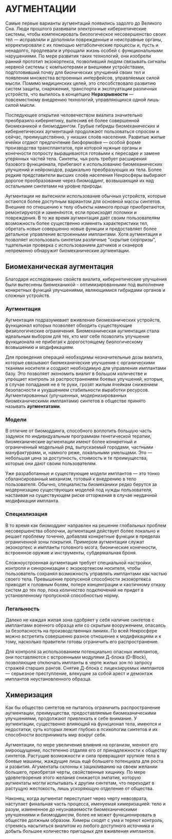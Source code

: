 # АУГМЕНТАЦИИ
Самые первые варианты аугментаций появились задолго до Великого Сна. Люди прошлого развивали электронные кибернетические системы, чтобы компенсировать биологическое несовершенство своих тел — исправляли и дополняли поврежденные и неисправные органы, корректировали с их помощью метаболические процессы и, пусть и ненадолго, продлевали и упрощали жизнь особей с функциональными нарушениями. 
По мере развития таких технологий, они изобрели ранний прототип экзокортекса, позволивший людям связывать сигналы нервной системы с компьютерами и внешними устройствами, подготовивший почву для бионических улучшений своих тел и появления множества встроенных интерфейсов, управляемых силой мысли. Помимо медицинских целей, это способствовало развитию систем защиты, снаряжения, транспорта и эксплуатации различных устройств, что вылилось в концепцию **Неразрывности** — повсеместному внедрению технологий, управляющихся одной лишь силой мысли.

Последующее открытие человечеством виалита значительно преобразило кибернетику, вытеснив её более совершенной биомеханикой и биомоддингом. Грубые гибриды биомеханических и кибернетических аугментаций продолжают пользоваться спросом и сейчас, преимущественно, у низших слоёв населения. Развитые жилые ячейки отдают предпочтение биоформовке — особой форме производства трансплантатов, при которой нужные органы и конечности попросту выращиваются готовыми к пересадке и замене утерянных частей тела. Синтеты, чья роль требует расширения базового функционала, прибегают к использованию биомеханических улучшений и нейромодов, радикально преобразующих их тела. Более редкие представители высших слоёв населения Некросферы выбирают дорогое преобразование через биомоддинг, возвышающий их над остальными синтетами на уровне природы.

Аугментации не вытеснили использование обычных устройств, которые остаются более доступным вариантом для основной массы синтетов. Внешние по отношению к телу объекты намного проще приобретаются, ремонтируются и заменяются, если происходят поломки и повреждения. В то же время аугментация даёт своим пользователям возможность более существенно изменять характеристики тел, обретать новые совершенно новые функции и предоставляет более детальное управление встроенными имплантами. Хотя аугментация и позволяет использовать синтетам различные "скрытые сюрпризы", тщательная проверка с использованием датчиков и сканеров непременно обнаружит биомеханические аугментации.
## Биомеханическая аугментация
Благодаря исследованию свойств виалита, кибернетические улучшения были вытеснены биомеханикой - оптимизированными под выполнение конкретных функций улучшениями, являющимися гибридами органов и сложных устройств.
### Аугментация
Аугментация подразумевает вживление биомеханических устройств, функционал которых позволяет обходить существующие физиологические ограничения. Биомеханическая аугментация стала идеальным выбором для тех, кто мог себе позволить улучшение функционала не прибегая к дорогостоящему биологическому возвышению и модификациям.

Для проведения операций необходимы незначительные дозы виалита, которые связывают биомеханические улучшения с органическими тканями носителя и создают необходимую для управления имплантами базу. Это позволяет экономить виалит в большом количестве и упрощает контроль за распространением боевых улучшений, которые, в случае попадания не в те руки, грозят жилым ячейкам снижением безопасности и ухудшением стабильности выработки ресурсов. Аугментированных (улучшенных, модернизированных биомеханическими имплантами) синтетов в обществе принято называть **аугментатами**.
### Модели
В отличие от биомоддинга, способного воплотить большую часть задумок по индивидуальным программам генетической терапии, биомеханические аугментации имеют более конкретный и ограниченный модельный ряд, выпускаемый городами, частными мануфактурами, и, намного реже, локальными умельцами. Это — небольшая цена за доступность, стоимость и те преимущества, которые они дают своим пользователям.

Уже разработанные и существующие модели имплантов — это тонко сбалансированный механизм, готовый к внедрению в тело пользователя. Обычно, специалисты биомеханики редко берутся за модернизацию существующих моделей под нужды пользователя, настаивая на существующем риске отторжения в случае неудачной модификации импланта.
### Специализация
В то время как биомоддинг направлен на решение глобальных проблем несовершенства оболочки, аугментация действует более локально и решает проблему точечно, добавляя конкретные функции в пределах ограниченной зоны покрытия. Примером аугментации служат экзокортекс и импланты головного мозга, бионические конечности, встроенное оружие и инструменты, субдермальная броня.

Сложноустроенная аугментация требует специальной настройки, контроля и синхронизации с экзокортексом носителя, чтобы пользователь сохранял возможность управлять имплантами как частью своего тела. Превышение пропускной способности экзокортекса приводит к головным болям, потере концентрации и хаотичному отказу систем до тех пор, пока количество подключений не придет в установленному пропускной способностью норму.
### Легальность
Далеко не каждая жилая зона одобряет у себя наличие синтетов с имплантами военного образца или со скрытым вооружением, опасаясь за безопасность на производственных линиях. По всей Некросфере можно встретить совершенно разное отношение к модификациям и к тому, насколько правители готовы ограничить его распространение.

Для контроля за использованием потенциально опасных имплантов, они поставляются с встроенными модулями Д-блока (D-Block), позволяющие отключать импланты в черте жилых зон по запросу стражей старших рангов. Снятие Д-блока с лицензируемых имплантов — серьезное преступление, влекущее за собой арест и демонтаж имплантов неустановленного образца.
## Химеризация
Как бы общество синтетов не пыталось ограничить распространение аугментации, преимущества, предоставляемые биомеханическими улучшениями, продолжают привлекать к себе внимание. У аугментации, существенно влияющей на функционал тела, имеются и недостатки, суть которых лежит глубоко в психологии синтетов и их способности воспринимать мир вокруг себя. 

Аугментации, по мере увеличения влияния на организм, меняют его мироощущение, постепенно отдаляя его от принадлежности к обществу синтетов. Растущие возможности и сила превращают хрупкие тела в боевые машины, жаждущие лишь ещё большего потенциала для роста и развития. Агументаты склонны к зацикливанию на своем желании большего, приобретая черты, свойственные хищнику. По мере удовлетворения этого желания снижается эмпатия, которую аугментаты могли испытывать к другим синтетам, что переходит в растущую жестокость, лишь ускоряющую отделение от общества. 

Наконец, когда аугментат переступает через черту невозврата, наступает финальная часть процесса, именуемая химеризацией: тело и разум, измененное до неузнаваемости биомеханическими улучшениями и биомоддингом, более не может функционировать в обществе должным образом. Химеры сходят с ума и теряют контроль, стремясь насытиться виалитом из любого доступного источника и добыть большее количество пригодных для вживления имплантов.